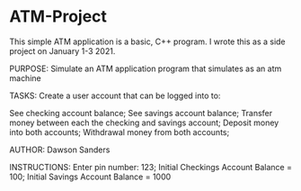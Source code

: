 # ATM-Project
This simple ATM application is a basic, C++ program. I wrote this as a side project on January 1-3 2021. 

PURPOSE:
Simulate an ATM application program that simulates as an atm machine

TASKS:
Create a user account that can be logged into to:

See checking account balance;
See savings account balance;
Transfer money between each the checking and savings account;
Deposit money into both accounts;
Withdrawal money from both accounts;

AUTHOR:
Dawson Sanders

INSTRUCTIONS:
Enter pin number: 123; 
Initial Checkings Account Balance = 100;
Initial Savings Account Balance = 1000
